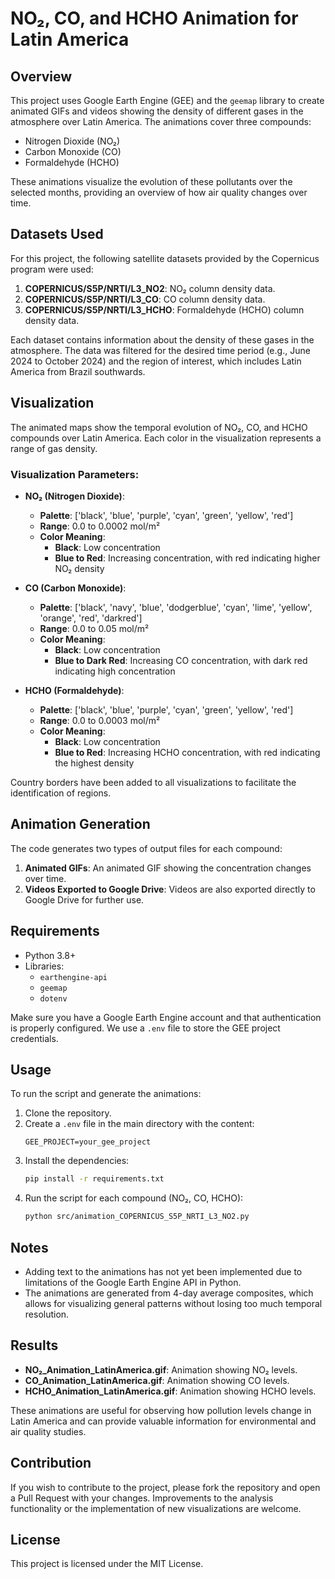 # NO₂, CO, and HCHO Animation for Latin America

## Overview

This project uses Google Earth Engine (GEE) and the `geemap` library to create animated GIFs and videos showing the density of different gases in the atmosphere over Latin America. The animations cover three compounds:
- Nitrogen Dioxide (NO₂)
- Carbon Monoxide (CO)
- Formaldehyde (HCHO)

These animations visualize the evolution of these pollutants over the selected months, providing an overview of how air quality changes over time.

## Datasets Used

For this project, the following satellite datasets provided by the Copernicus program were used:

1. **COPERNICUS/S5P/NRTI/L3_NO2**: NO₂ column density data.
2. **COPERNICUS/S5P/NRTI/L3_CO**: CO column density data.
3. **COPERNICUS/S5P/NRTI/L3_HCHO**: Formaldehyde (HCHO) column density data.

Each dataset contains information about the density of these gases in the atmosphere. The data was filtered for the desired time period (e.g., June 2024 to October 2024) and the region of interest, which includes Latin America from Brazil southwards.

## Visualization

The animated maps show the temporal evolution of NO₂, CO, and HCHO compounds over Latin America. Each color in the visualization represents a range of gas density.

### Visualization Parameters:

- **NO₂ (Nitrogen Dioxide)**:
  - **Palette**: ['black', 'blue', 'purple', 'cyan', 'green', 'yellow', 'red']
  - **Range**: 0.0 to 0.0002 mol/m²
  - **Color Meaning**:
    - **Black**: Low concentration
    - **Blue to Red**: Increasing concentration, with red indicating higher NO₂ density

- **CO (Carbon Monoxide)**:
  - **Palette**: ['black', 'navy', 'blue', 'dodgerblue', 'cyan', 'lime', 'yellow', 'orange', 'red', 'darkred']
  - **Range**: 0.0 to 0.05 mol/m²
  - **Color Meaning**:
    - **Black**: Low concentration
    - **Blue to Dark Red**: Increasing CO concentration, with dark red indicating high concentration

- **HCHO (Formaldehyde)**:
  - **Palette**: ['black', 'blue', 'purple', 'cyan', 'green', 'yellow', 'red']
  - **Range**: 0.0 to 0.0003 mol/m²
  - **Color Meaning**:
    - **Black**: Low concentration
    - **Blue to Red**: Increasing HCHO concentration, with red indicating the highest density

Country borders have been added to all visualizations to facilitate the identification of regions.

## Animation Generation

The code generates two types of output files for each compound:

1. **Animated GIFs**: An animated GIF showing the concentration changes over time.
2. **Videos Exported to Google Drive**: Videos are also exported directly to Google Drive for further use.

## Requirements

- Python 3.8+
- Libraries:
  - `earthengine-api`
  - `geemap`
  - `dotenv`

Make sure you have a Google Earth Engine account and that authentication is properly configured. We use a `.env` file to store the GEE project credentials.

## Usage

To run the script and generate the animations:

1. Clone the repository.
2. Create a `.env` file in the main directory with the content:
   ```
   GEE_PROJECT=your_gee_project
   ```
3. Install the dependencies:
   ```bash
   pip install -r requirements.txt
   ```
4. Run the script for each compound (NO₂, CO, HCHO):
   ```bash
   python src/animation_COPERNICUS_S5P_NRTI_L3_NO2.py
   ```

## Notes

- Adding text to the animations has not yet been implemented due to limitations of the Google Earth Engine API in Python.
- The animations are generated from 4-day average composites, which allows for visualizing general patterns without losing too much temporal resolution.

## Results

- **NO₂_Animation_LatinAmerica.gif**: Animation showing NO₂ levels.
- **CO_Animation_LatinAmerica.gif**: Animation showing CO levels.
- **HCHO_Animation_LatinAmerica.gif**: Animation showing HCHO levels.

These animations are useful for observing how pollution levels change in Latin America and can provide valuable information for environmental and air quality studies.

## Contribution

If you wish to contribute to the project, please fork the repository and open a Pull Request with your changes. Improvements to the analysis functionality or the implementation of new visualizations are welcome.

## License

This project is licensed under the MIT License.